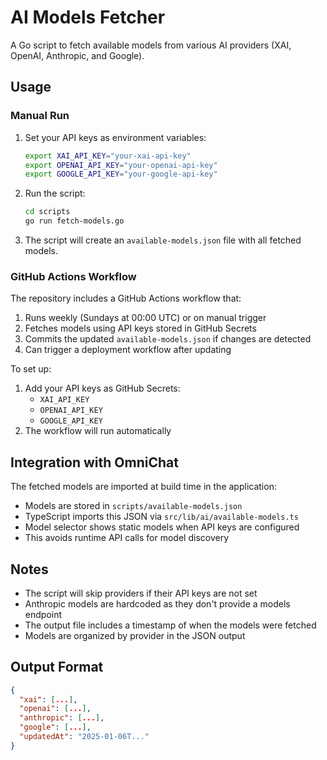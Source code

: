 # AI Models Fetcher

A Go script to fetch available models from various AI providers (XAI, OpenAI, Anthropic, and Google).

## Usage

### Manual Run

1. Set your API keys as environment variables:

   ```bash
   export XAI_API_KEY="your-xai-api-key"
   export OPENAI_API_KEY="your-openai-api-key"
   export GOOGLE_API_KEY="your-google-api-key"
   ```

2. Run the script:

   ```bash
   cd scripts
   go run fetch-models.go
   ```

3. The script will create an `available-models.json` file with all fetched models.

### GitHub Actions Workflow

The repository includes a GitHub Actions workflow that:

1. Runs weekly (Sundays at 00:00 UTC) or on manual trigger
2. Fetches models using API keys stored in GitHub Secrets
3. Commits the updated `available-models.json` if changes are detected
4. Can trigger a deployment workflow after updating

To set up:

1. Add your API keys as GitHub Secrets:
   - `XAI_API_KEY`
   - `OPENAI_API_KEY`
   - `GOOGLE_API_KEY`
2. The workflow will run automatically

## Integration with OmniChat

The fetched models are imported at build time in the application:

- Models are stored in `scripts/available-models.json`
- TypeScript imports this JSON via `src/lib/ai/available-models.ts`
- Model selector shows static models when API keys are configured
- This avoids runtime API calls for model discovery

## Notes

- The script will skip providers if their API keys are not set
- Anthropic models are hardcoded as they don't provide a models endpoint
- The output file includes a timestamp of when the models were fetched
- Models are organized by provider in the JSON output

## Output Format

```json
{
  "xai": [...],
  "openai": [...],
  "anthropic": [...],
  "google": [...],
  "updatedAt": "2025-01-06T..."
}
```

